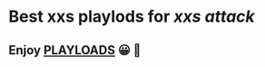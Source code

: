 # Best xxs playlods for *xxs attack* 
## Enjoy [PLAYLOADS](https://github.com/MOHAMMADmiZAN/xssload) :grinning: :cowboy_hat_face:

